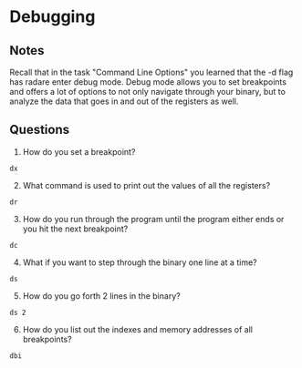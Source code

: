 #  Debugging

## Notes
Recall that in the task "Command Line Options" you learned that the -d flag has radare enter debug mode. Debug mode allows you to set breakpoints and offers a lot of options to not only navigate through your binary, but to analyze the data that goes in and out of the registers as well.


## Questions
1. How do you set a breakpoint?
```
dx
```

2. What command is used to print out the values of all the registers?
```
dr
```

3. How do you run through the program until the program either ends or you hit the next breakpoint?
```
dc
```

4. What if you want to step through the binary one line at a time?
```
ds
```

5. How do you go forth 2 lines in the binary?
```
ds 2
```

6. How do you list out the indexes and memory addresses of all breakpoints?
```
dbi
```